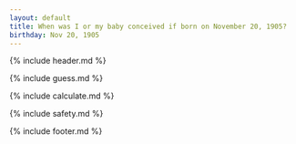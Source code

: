 ```yaml
---
layout: default
title: When was I or my baby conceived if born on November 20, 1905?
birthday: Nov 20, 1905
---
```


{% include header.md %}

{% include guess.md %}

{% include calculate.md %}

{% include safety.md %}

{% include footer.md %}




